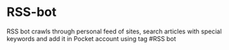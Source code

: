 # RSS-bot
RSS bot crawls through personal feed of sites, search articles with special keywords and add it in Pocket account using tag #RSS bot
